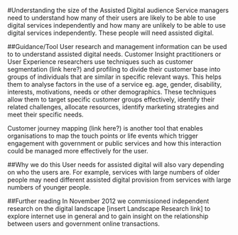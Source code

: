 #Understanding the size of the Assisted Digital audience
Service managers need to understand how many of their users are likely to be able to use digital services independently 
and how many are unlikely to be able to use digital services independently. These people will need assisted digital. 

##Guidance/Tool
User research and management information can be used to to understand assisted digital needs. 
Customer Insight practitioners or User Experience researchers use techniques such as customer segmentation 
(link here?) and profiling to divide their customer base into groups of individuals that are similar 
in specific relevant ways. This helps them to analyse factors in the use of a service eg. age, gender, 
disability, interests, motivations, needs or other demographics. These techniques allow them to target 
specific customer groups effectively, identify their related challenges, allocate resources, identify 
marketing strategies and meet their specific needs. 

Customer journey mapping (link here?) is another 
tool that enables organisations to map the touch points or life events which trigger 
engagement with government or public services and how this interaction could be managed more effectively 
for the user.

##Why we do this
User needs for assisted digital will also vary depending on who the users are. For example, services 
with large numbers of older people may need different assisted digital provision from services with 
large numbers of younger people. 

##Further reading
In November 2012 we commissioned independent research on the digital landscape [insert Landscape Research link] 
to explore internet use in general and to gain insight on the relationship between users and government online transactions. 
